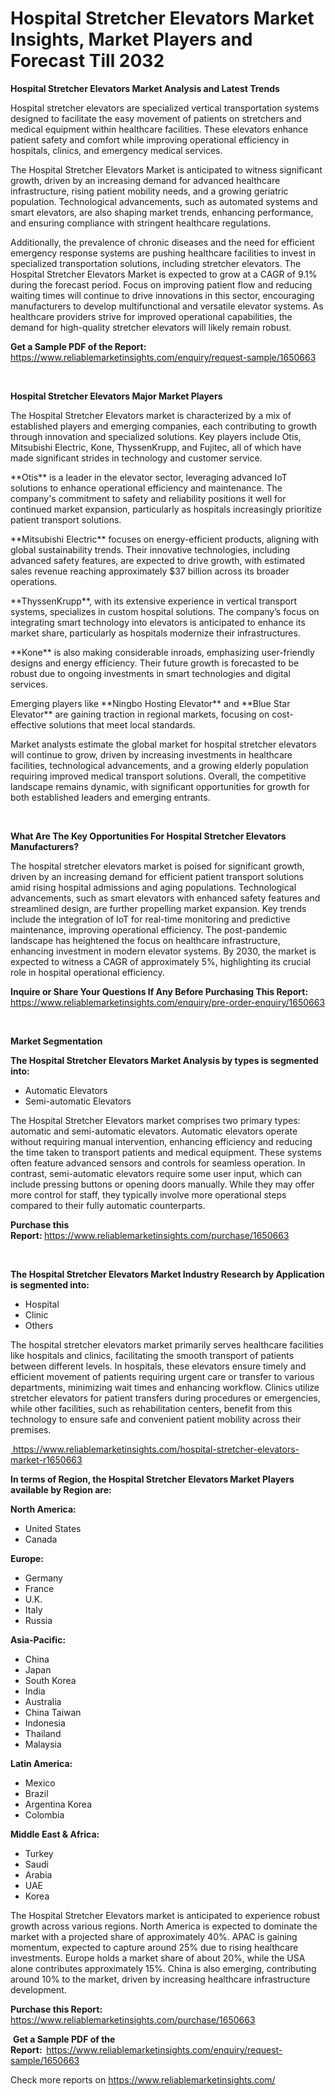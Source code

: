 <p><h1>Hospital Stretcher Elevators Market Insights, Market Players and Forecast Till 2032</h1></p><p><strong>Hospital Stretcher Elevators Market Analysis and Latest Trends</strong></p>
<p><p>Hospital stretcher elevators are specialized vertical transportation systems designed to facilitate the easy movement of patients on stretchers and medical equipment within healthcare facilities. These elevators enhance patient safety and comfort while improving operational efficiency in hospitals, clinics, and emergency medical services. </p><p>The Hospital Stretcher Elevators Market is anticipated to witness significant growth, driven by an increasing demand for advanced healthcare infrastructure, rising patient mobility needs, and a growing geriatric population. Technological advancements, such as automated systems and smart elevators, are also shaping market trends, enhancing performance, and ensuring compliance with stringent healthcare regulations. </p><p>Additionally, the prevalence of chronic diseases and the need for efficient emergency response systems are pushing healthcare facilities to invest in specialized transportation solutions, including stretcher elevators. The Hospital Stretcher Elevators Market is expected to grow at a CAGR of 9.1% during the forecast period. Focus on improving patient flow and reducing waiting times will continue to drive innovations in this sector, encouraging manufacturers to develop multifunctional and versatile elevator systems. As healthcare providers strive for improved operational capabilities, the demand for high-quality stretcher elevators will likely remain robust.</p></p>
<p><strong>Get a Sample PDF of the Report:&nbsp;</strong> <a href="https://www.reliablemarketinsights.com/enquiry/request-sample/1650663?utm_campaign=2538&utm_medium=2&utm_source=Github&utm_content=ia&utm_term=23032025&utm_id=hospital-stretcher-elevators">https://www.reliablemarketinsights.com/enquiry/request-sample/1650663</a></p>
<p>&nbsp;</p>
<p><strong>Hospital Stretcher Elevators Major Market Players</strong></p>
<p><p>The Hospital Stretcher Elevators market is characterized by a mix of established players and emerging companies, each contributing to growth through innovation and specialized solutions. Key players include Otis, Mitsubishi Electric, Kone, ThyssenKrupp, and Fujitec, all of which have made significant strides in technology and customer service.</p><p>**Otis** is a leader in the elevator sector, leveraging advanced IoT solutions to enhance operational efficiency and maintenance. The company's commitment to safety and reliability positions it well for continued market expansion, particularly as hospitals increasingly prioritize patient transport solutions.</p><p>**Mitsubishi Electric** focuses on energy-efficient products, aligning with global sustainability trends. Their innovative technologies, including advanced safety features, are expected to drive growth, with estimated sales revenue reaching approximately $37 billion across its broader operations.</p><p>**ThyssenKrupp**, with its extensive experience in vertical transport systems, specializes in custom hospital solutions. The company’s focus on integrating smart technology into elevators is anticipated to enhance its market share, particularly as hospitals modernize their infrastructures.</p><p>**Kone** is also making considerable inroads, emphasizing user-friendly designs and energy efficiency. Their future growth is forecasted to be robust due to ongoing investments in smart technologies and digital services.</p><p>Emerging players like **Ningbo Hosting Elevator** and **Blue Star Elevator** are gaining traction in regional markets, focusing on cost-effective solutions that meet local standards.</p><p>Market analysts estimate the global market for hospital stretcher elevators will continue to grow, driven by increasing investments in healthcare facilities, technological advancements, and a growing elderly population requiring improved medical transport solutions. Overall, the competitive landscape remains dynamic, with significant opportunities for growth for both established leaders and emerging entrants.</p></p>
<p>&nbsp;</p>
<p><strong>What Are The Key Opportunities For Hospital Stretcher Elevators Manufacturers?</strong></p>
<p><p>The hospital stretcher elevators market is poised for significant growth, driven by an increasing demand for efficient patient transport solutions amid rising hospital admissions and aging populations. Technological advancements, such as smart elevators with enhanced safety features and streamlined design, are further propelling market expansion. Key trends include the integration of IoT for real-time monitoring and predictive maintenance, improving operational efficiency. The post-pandemic landscape has heightened the focus on healthcare infrastructure, enhancing investment in modern elevator systems. By 2030, the market is expected to witness a CAGR of approximately 5%, highlighting its crucial role in hospital operational efficiency.</p></p>
<p><strong>Inquire or Share Your Questions If Any Before Purchasing This Report:</strong> <a href="https://www.reliablemarketinsights.com/enquiry/pre-order-enquiry/1650663?utm_campaign=2538&utm_medium=2&utm_source=Github&utm_content=ia&utm_term=23032025&utm_id=hospital-stretcher-elevators">https://www.reliablemarketinsights.com/enquiry/pre-order-enquiry/1650663</a></p>
<p>&nbsp;</p>
<p><strong>Market Segmentation</strong></p>
<p><strong>The Hospital Stretcher Elevators Market Analysis by types is segmented into:</strong></p>
<p><ul><li>Automatic Elevators</li><li>Semi-automatic Elevators</li></ul></p>
<p><p>The Hospital Stretcher Elevators market comprises two primary types: automatic and semi-automatic elevators. Automatic elevators operate without requiring manual intervention, enhancing efficiency and reducing the time taken to transport patients and medical equipment. These systems often feature advanced sensors and controls for seamless operation. In contrast, semi-automatic elevators require some user input, which can include pressing buttons or opening doors manually. While they may offer more control for staff, they typically involve more operational steps compared to their fully automatic counterparts.</p></p>
<p><strong>Purchase this Report:&nbsp;</strong><a href="https://www.reliablemarketinsights.com/purchase/1650663?utm_campaign=2538&utm_medium=2&utm_source=Github&utm_content=ia&utm_term=23032025&utm_id=hospital-stretcher-elevators">https://www.reliablemarketinsights.com/purchase/1650663</a></p>
<p>&nbsp;</p>
<p><strong>The Hospital Stretcher Elevators Market Industry Research by Application is segmented into:</strong></p>
<p><ul><li>Hospital</li><li>Clinic</li><li>Others</li></ul></p>
<p><p>The hospital stretcher elevators market primarily serves healthcare facilities like hospitals and clinics, facilitating the smooth transport of patients between different levels. In hospitals, these elevators ensure timely and efficient movement of patients requiring urgent care or transfer to various departments, minimizing wait times and enhancing workflow. Clinics utilize stretcher elevators for patient transfers during procedures or emergencies, while other facilities, such as rehabilitation centers, benefit from this technology to ensure safe and convenient patient mobility across their premises.</p></p>
<p><a href="https://www.reliablemarketinsights.com/hospital-stretcher-elevators-market-r1650663?utm_campaign=2538&utm_medium=2&utm_source=Github&utm_content=ia&utm_term=23032025&utm_id=hospital-stretcher-elevators">&nbsp;https://www.reliablemarketinsights.com/hospital-stretcher-elevators-market-r1650663</a></p>
<p><strong>In terms of Region, the Hospital Stretcher Elevators Market Players available by Region are:</strong></p>
<p>
    <p> <strong> North America: </strong>
        <ul>
            <li>United States</li>
            <li>Canada</li>
        </ul>
        </p> 
    <p> <strong> Europe: </strong>
        <ul>
            <li>Germany</li>
            <li>France</li>
            <li>U.K.</li>
            <li>Italy</li>
            <li>Russia</li>
        </ul>
        </p> 
    <p> <strong> Asia-Pacific: </strong>
        <ul>
            <li>China</li>
            <li>Japan</li>
            <li>South Korea</li>
            <li>India</li>
            <li>Australia</li>
            <li>China Taiwan</li>
            <li>Indonesia</li>
            <li>Thailand</li>
            <li>Malaysia</li>
        </ul>
        </p> 
    <p> <strong> Latin America: </strong>
        <ul>
            <li>Mexico</li>
            <li>Brazil</li>
            <li>Argentina Korea</li>
            <li>Colombia</li>
        </ul>
        </p> 
    <p> <strong> Middle East & Africa: </strong>
        <ul>
            <li>Turkey</li>
            <li>Saudi</li>
            <li>Arabia</li>
            <li>UAE</li>
            <li>Korea</li>
        </ul>
    </p>
    </p>
<p><p>The Hospital Stretcher Elevators market is anticipated to experience robust growth across various regions. North America is expected to dominate the market with a projected share of approximately 40%. APAC is gaining momentum, expected to capture around 25% due to rising healthcare investments. Europe holds a market share of about 20%, while the USA alone contributes approximately 15%. China is also emerging, contributing around 10% to the market, driven by increasing healthcare infrastructure development.</p></p>
<p><strong>Purchase this Report: </strong><a href="https://www.reliablemarketinsights.com/purchase/1650663?utm_campaign=2538&utm_medium=2&utm_source=Github&utm_content=ia&utm_term=23032025&utm_id=hospital-stretcher-elevators">https://www.reliablemarketinsights.com/purchase/1650663</a></p>
<p>&nbsp;<strong>Get a Sample PDF of the Report:&nbsp;&nbsp;</strong><a href="https://www.reliablemarketinsights.com/enquiry/request-sample/1650663?utm_campaign=2538&utm_medium=2&utm_source=Github&utm_content=ia&utm_term=23032025&utm_id=hospital-stretcher-elevators">https://www.reliablemarketinsights.com/enquiry/request-sample/1650663</a></p>
<p><strong></strong></p>
<p>Check more reports on <a href="https://www.reliablemarketinsights.com/?utm_campaign=2538&utm_medium=2&utm_source=Github&utm_content=ia&utm_term=23032025&utm_id=hospital-stretcher-elevators">https://www.reliablemarketinsights.com/</a></p>